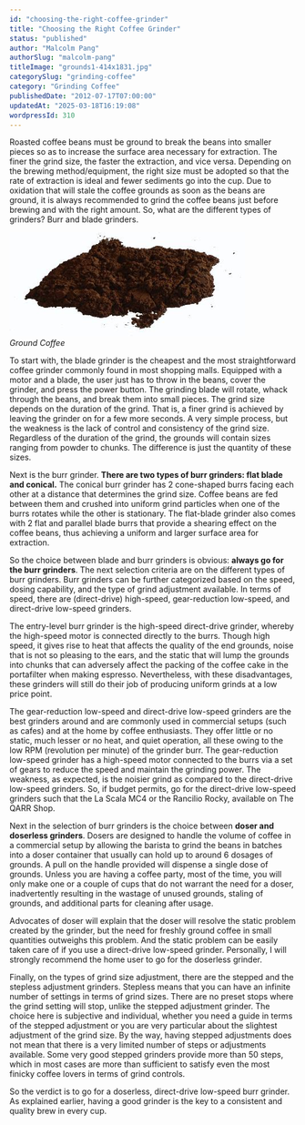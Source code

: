 ```yaml
---
id: "choosing-the-right-coffee-grinder"
title: "Choosing the Right Coffee Grinder"
status: "published"
author: "Malcolm Pang"
authorSlug: "malcolm-pang"
titleImage: "grounds1-414x1831.jpg"
categorySlug: "grinding-coffee"
category: "Grinding Coffee"
publishedDate: "2012-07-17T07:00:00"
updatedAt: "2025-03-18T16:19:08"
wordpressId: 310
---
```


Roasted coffee beans must be ground to break the beans into smaller pieces so as to increase the surface area necessary for extraction. The finer the grind size, the faster the extraction, and vice versa. Depending on the brewing method/equipment, the right size must be adopted so that the rate of extraction is ideal and fewer sediments go into the cup. Due to oxidation that will stale the coffee grounds as soon as the beans are ground, it is always recommended to grind the coffee beans just before brewing and with the right amount. So, what are the different types of grinders? Burr and blade grinders.

![coffee grinds](grounds1-414x1831.jpg)  
*Ground Coffee*

To start with, the blade grinder is the cheapest and the most straightforward coffee grinder commonly found in most shopping malls. Equipped with a motor and a blade, the user just has to throw in the beans, cover the grinder, and press the power button. The grinding blade will rotate, whack through the beans, and break them into small pieces. The grind size depends on the duration of the grind. That is, a finer grind is achieved by leaving the grinder on for a few more seconds. A very simple process, but the weakness is the lack of control and consistency of the grind size. Regardless of the duration of the grind, the grounds will contain sizes ranging from powder to chunks. The difference is just the quantity of these sizes.

Next is the burr grinder. **There are two types of burr grinders: flat blade and conical.** The conical burr grinder has 2 cone-shaped burrs facing each other at a distance that determines the grind size. Coffee beans are fed between them and crushed into uniform grind particles when one of the burrs rotates while the other is stationary. The flat-blade grinder also comes with 2 flat and parallel blade burrs that provide a shearing effect on the coffee beans, thus achieving a uniform and larger surface area for extraction.

So the choice between blade and burr grinders is obvious: **always go for the burr grinders**. The next selection criteria are on the different types of burr grinders. Burr grinders can be further categorized based on the speed, dosing capability, and the type of grind adjustment available. In terms of speed, there are (direct-drive) high-speed, gear-reduction low-speed, and direct-drive low-speed grinders.

The entry-level burr grinder is the high-speed direct-drive grinder, whereby the high-speed motor is connected directly to the burrs. Though high speed, it gives rise to heat that affects the quality of the end grounds, noise that is not so pleasing to the ears, and the static that will lump the grounds into chunks that can adversely affect the packing of the coffee cake in the portafilter when making espresso. Nevertheless, with these disadvantages, these grinders will still do their job of producing uniform grinds at a low price point.

The gear-reduction low-speed and direct-drive low-speed grinders are the best grinders around and are commonly used in commercial setups (such as cafes) and at the home by coffee enthusiasts. They offer little or no static, much lesser or no heat, and quiet operation, all these owing to the low RPM (revolution per minute) of the grinder burr. The gear-reduction low-speed grinder has a high-speed motor connected to the burrs via a set of gears to reduce the speed and maintain the grinding power. The weakness, as expected, is the noisier grind as compared to the direct-drive low-speed grinders. So, if budget permits, go for the direct-drive low-speed grinders such that the La Scala MC4 or the Rancilio Rocky, available on The QARR Shop.

Next in the selection of burr grinders is the choice between **doser and doserless grinders**. Dosers are designed to handle the volume of coffee in a commercial setup by allowing the barista to grind the beans in batches into a doser container that usually can hold up to around 6 dosages of grounds. A pull on the handle provided will dispense a single dose of grounds. Unless you are having a coffee party, most of the time, you will only make one or a couple of cups that do not warrant the need for a doser, inadvertently resulting in the wastage of unused grounds, staling of grounds, and additional parts for cleaning after usage.

Advocates of doser will explain that the doser will resolve the static problem created by the grinder, but the need for freshly ground coffee in small quantities outweighs this problem. And the static problem can be easily taken care of if you use a direct-drive low-speed grinder. Personally, I will strongly recommend the home user to go for the doserless grinder.

Finally, on the types of grind size adjustment, there are the stepped and the stepless adjustment grinders. Stepless means that you can have an infinite number of settings in terms of grind sizes. There are no preset stops where the grind setting will stop, unlike the stepped adjustment grinder. The choice here is subjective and individual, whether you need a guide in terms of the stepped adjustment or you are very particular about the slightest adjustment of the grind size. By the way, having stepped adjustments does not mean that there is a very limited number of steps or adjustments available. Some very good stepped grinders provide more than 50 steps, which in most cases are more than sufficient to satisfy even the most finicky coffee lovers in terms of grind controls.

So the verdict is to go for a doserless, direct-drive low-speed burr grinder. As explained earlier, having a good grinder is the key to a consistent and quality brew in every cup.